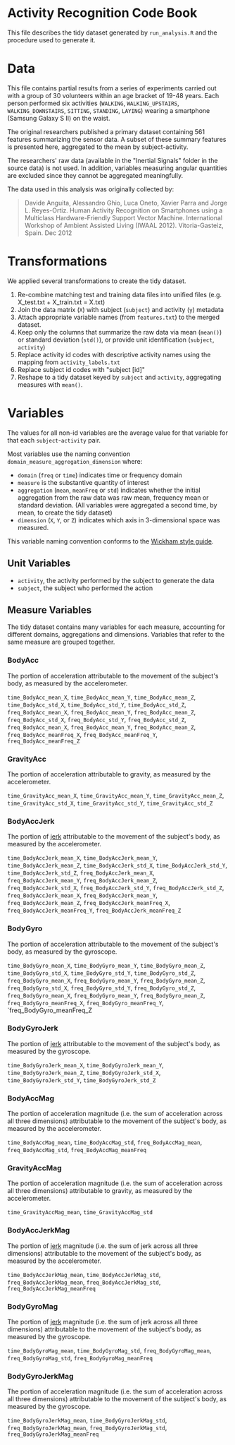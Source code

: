# Activity Recognition Code Book

This file describes the tidy dataset generated by `run_analysis.R` and the procedure used to generate it.

# Data
This file contains partial results from a series of experiments carried out with a group of 30 volunteers within an age bracket of 19-48 years. Each person performed six activities (`WALKING`, `WALKING_UPSTAIRS`, `WALKING_DOWNSTAIRS`, `SITTING`, `STANDING`, `LAYING`) wearing a smartphone (Samsung Galaxy S II) on the waist.

The original researchers published a primary dataset containing 561 features summarizing the sensor data. A subset of these summary features is presented here, aggregated to the mean by subject-activity.

The researchers' raw data (available in the "Inertial Signals" folder in the source data) is not used. In addition, variables measuring angular quantities are excluded since they cannot be aggregated meaningfully.

The data used in this analysis was originally collected by:

> Davide Anguita, Alessandro Ghio, Luca Oneto, Xavier Parra and Jorge L. Reyes-Ortiz. Human Activity Recognition on Smartphones using a Multiclass Hardware-Friendly Support Vector Machine. International Workshop of Ambient Assisted Living (IWAAL 2012). Vitoria-Gasteiz, Spain. Dec 2012

# Transformations
We applied several transformations to create the tidy dataset.

1. Re-combine matching test and training data files into unified files (e.g. X_test.txt + X_train.txt = X.txt)
2. Join the data matrix (`X`) with subject (`subject`) and activity (`y`) metadata
3. Attach appropriate variable names (from `features.txt`) to the merged dataset.
4. Keep only the columns that summarize the raw data via mean (`mean()`) or standard deviation (`std()`), or provide unit identification (`subject`, `activity`)
5. Replace activity id codes with descriptive activity names using the mapping from `activity_labels.txt`
6. Replace subject id codes with "subject [id]"
7. Reshape to a tidy dataset keyed by `subject` and `activity`, aggregating measures with `mean()`.

# Variables
The values for all non-id variables are the average value for that variable for that each `subject`-`activity` pair.

Most variables use the naming convention `domain_measure_aggregation_dimension` where:

 - `domain` (`freq` or `time`) indicates time or frequency domain
 - `measure` is the substantive quantity of interest
 - `aggregation` (`mean`, `meanFreq` or `std`) indicates whether the initial aggregation from the raw data was raw mean, frequency mean or standard deviation. (All variables were aggregated a second time, by mean, to create the tidy dataset)
 - `dimension` (`X`, `Y`, or `Z`) indicates which axis in 3-dimensional space was measured.

This variable naming convention conforms to the [Wickham style guide](http://stat405.had.co.nz/r-style.html).

## Unit Variables
- `activity`, the activity performed by the subject to generate the data
- `subject`, the subject who performed the action

## Measure Variables
The tidy dataset contains many variables for each measure, accounting for different domains, aggregations and dimensions. Variables that refer to the same measure are grouped together.

### BodyAcc
The portion of acceleration attributable to the movement of the subject's body, as measured by the accelerometer. 

`time_BodyAcc_mean_X`, `time_BodyAcc_mean_Y`, `time_BodyAcc_mean_Z`, `time_BodyAcc_std_X`, `time_BodyAcc_std_Y`, `time_BodyAcc_std_Z`, `freq_BodyAcc_mean_X`, `freq_BodyAcc_mean_Y`, `freq_BodyAcc_mean_Z`, `freq_BodyAcc_std_X`, `freq_BodyAcc_std_Y`, `freq_BodyAcc_std_Z`, `freq_BodyAcc_mean_X`, `freq_BodyAcc_mean_Y`, `freq_BodyAcc_mean_Z`, `freq_BodyAcc_meanFreq_X`, `freq_BodyAcc_meanFreq_Y`, `freq_BodyAcc_meanFreq_Z`

### GravityAcc
The portion of acceleration attributable to gravity, as measured by the accelerometer. 

`time_GravityAcc_mean_X`, `time_GravityAcc_mean_Y`, `time_GravityAcc_mean_Z`, `time_GravityAcc_std_X`, `time_GravityAcc_std_Y`, `time_GravityAcc_std_Z`

### BodyAccJerk
The portion of [jerk](https://en.wikipedia.org/wiki/Jerk_\(physics\)) attributable to the movement of the subject's body, as measured by the accelerometer.

`time_BodyAccJerk_mean_X`, `time_BodyAccJerk_mean_Y`, `time_BodyAccJerk_mean_Z`, `time_BodyAccJerk_std_X`, `time_BodyAccJerk_std_Y`, `time_BodyAccJerk_std_Z`, `freq_BodyAccJerk_mean_X`, `freq_BodyAccJerk_mean_Y`, `freq_BodyAccJerk_mean_Z`, `freq_BodyAccJerk_std_X`, `freq_BodyAccJerk_std_Y`, `freq_BodyAccJerk_std_Z`, `freq_BodyAccJerk_mean_X`, `freq_BodyAccJerk_mean_Y`, `freq_BodyAccJerk_mean_Z`, `freq_BodyAccJerk_meanFreq_X`, `freq_BodyAccJerk_meanFreq_Y`, `freq_BodyAccJerk_meanFreq_Z`

### BodyGyro
The portion of acceleration attributable to the movement of the subject's body, as measured by the gyroscope. 

`time_BodyGyro_mean_X`, `time_BodyGyro_mean_Y`, `time_BodyGyro_mean_Z`, `time_BodyGyro_std_X`, `time_BodyGyro_std_Y`, `time_BodyGyro_std_Z`, `freq_BodyGyro_mean_X`, `freq_BodyGyro_mean_Y`, `freq_BodyGyro_mean_Z`, `freq_BodyGyro_std_X`, `freq_BodyGyro_std_Y`, `freq_BodyGyro_std_Z`, `freq_BodyGyro_mean_X`, `freq_BodyGyro_mean_Y`, `freq_BodyGyro_mean_Z`, `freq_BodyGyro_meanFreq_X`, `freq_BodyGyro_meanFreq_Y`, `freq_BodyGyro_meanFreq_Z

### BodyGyroJerk
The portion of [jerk](https://en.wikipedia.org/wiki/Jerk_\(physics\)) attributable to the movement of the subject's body, as measured by the gyroscope.

`time_BodyGyroJerk_mean_X`, `time_BodyGyroJerk_mean_Y`, `time_BodyGyroJerk_mean_Z`, `time_BodyGyroJerk_std_X`, `time_BodyGyroJerk_std_Y`, `time_BodyGyroJerk_std_Z`

### BodyAccMag
The portion of acceleration magnitude (i.e. the sum of acceleration across all three dimensions) attributable to the movement of the subject's body, as measured by the accelerometer. 

`time_BodyAccMag_mean`, `time_BodyAccMag_std`, `freq_BodyAccMag_mean`, `freq_BodyAccMag_std`, `freq_BodyAccMag_meanFreq`

### GravityAccMag
The portion of acceleration magnitude (i.e. the sum of acceleration across all three dimensions) attributable to gravity, as measured by the accelerometer. 

`time_GravityAccMag_mean`, `time_GravityAccMag_std`

### BodyAccJerkMag
The portion of [jerk](https://en.wikipedia.org/wiki/Jerk_\(physics\)) magnitude (i.e. the sum of jerk across all three dimensions) attributable to the movement of the subject's body, as measured by the accelerometer. 

`time_BodyAccJerkMag_mean`, `time_BodyAccJerkMag_std`, `freq_BodyAccJerkMag_mean`, `freq_BodyAccJerkMag_std`, `freq_BodyAccJerkMag_meanFreq`

### BodyGyroMag
The portion of [jerk](https://en.wikipedia.org/wiki/Jerk_\(physics\)) magnitude (i.e. the sum of jerk across all three dimensions) attributable to the movement of the subject's body, as measured by the gyroscope. 

`time_BodyGyroMag_mean`, `time_BodyGyroMag_std`, `freq_BodyGyroMag_mean`, `freq_BodyGyroMag_std`, `freq_BodyGyroMag_meanFreq`

### BodyGyroJerkMag
The portion of acceleration magnitude (i.e. the sum of acceleration across all three dimensions) attributable to the movement of the subject's body, as measured by the gyroscope.

`time_BodyGyroJerkMag_mean`, `time_BodyGyroJerkMag_std`, `freq_BodyGyroJerkMag_mean`, `freq_BodyGyroJerkMag_std`, `freq_BodyGyroJerkMag_meanFreq`
